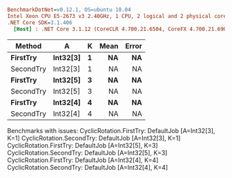 ``` ini

BenchmarkDotNet=v0.12.1, OS=ubuntu 18.04
Intel Xeon CPU E5-2673 v3 2.40GHz, 1 CPU, 2 logical and 2 physical cores
.NET Core SDK=3.1.406
  [Host] : .NET Core 3.1.12 (CoreCLR 4.700.21.6504, CoreFX 4.700.21.6905), X64 RyuJIT


```
|    Method |        A | K | Mean | Error |
|---------- |--------- |-- |-----:|------:|
|  **FirstTry** | **Int32[3]** | **1** |   **NA** |    **NA** |
| SecondTry | Int32[3] | 1 |   NA |    NA |
|  **FirstTry** | **Int32[5]** | **3** |   **NA** |    **NA** |
| SecondTry | Int32[5] | 3 |   NA |    NA |
|  **FirstTry** | **Int32[4]** | **4** |   **NA** |    **NA** |
| SecondTry | Int32[4] | 4 |   NA |    NA |

Benchmarks with issues:
  CyclicRotation.FirstTry: DefaultJob [A=Int32[3], K=1]
  CyclicRotation.SecondTry: DefaultJob [A=Int32[3], K=1]
  CyclicRotation.FirstTry: DefaultJob [A=Int32[5], K=3]
  CyclicRotation.SecondTry: DefaultJob [A=Int32[5], K=3]
  CyclicRotation.FirstTry: DefaultJob [A=Int32[4], K=4]
  CyclicRotation.SecondTry: DefaultJob [A=Int32[4], K=4]
